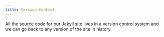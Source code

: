 ```yaml
---
title: Version Control
---
```


All the source code for our Jekyll site lives in a version control system and we can go back to any version of the site in history.